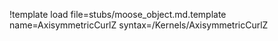 !template load file=stubs/moose_object.md.template name=AxisymmetricCurlZ syntax=/Kernels/AxisymmetricCurlZ